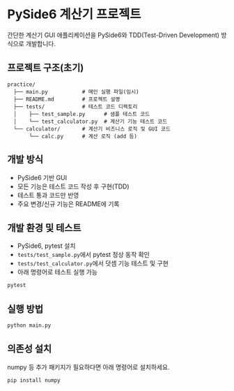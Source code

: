 # PySide6 계산기 프로젝트

간단한 계산기 GUI 애플리케이션을 PySide6와 TDD(Test-Driven Development) 방식으로 개발합니다.

## 프로젝트 구조(초기)

```
practice/
  ├── main.py           # 메인 실행 파일(임시)
  ├── README.md         # 프로젝트 설명
  ├── tests/            # 테스트 코드 디렉토리
  │    ├── test_sample.py      # 샘플 테스트 코드
  │    └── test_calculator.py  # 계산기 기능 테스트 코드
  └── calculator/       # 계산기 비즈니스 로직 및 GUI 코드
       └── calc.py      # 계산 로직 (add 등)
```

## 개발 방식
- PySide6 기반 GUI
- 모든 기능은 테스트 코드 작성 후 구현(TDD)
- 테스트 통과 코드만 반영
- 주요 변경/신규 기능은 README에 기록

## 개발 환경 및 테스트
- PySide6, pytest 설치
- `tests/test_sample.py`에서 pytest 정상 동작 확인
- `tests/test_calculator.py`에서 덧셈 기능 테스트 및 구현
- 아래 명령어로 테스트 실행 가능

```bash
pytest
```

## 실행 방법

```bash
python main.py
```

## 의존성 설치

numpy 등 추가 패키지가 필요하다면 아래 명령어로 설치하세요.

```bash
pip install numpy
```